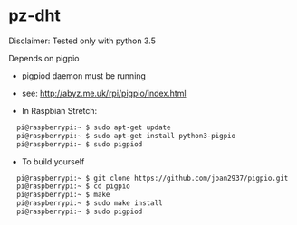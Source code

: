 # pz-dht

Disclaimer:
Tested only with python 3.5

Depends on pigpio
 - pigpiod daemon must be running
 - see: http://abyz.me.uk/rpi/pigpio/index.html

 - In Raspbian Stretch:
 ```bash
   pi@raspberrypi:~ $ sudo apt-get update
   pi@raspberrypi:~ $ sudo apt-get install python3-pigpio
   pi@raspberrypi:~ $ sudo pigpiod
 ````

 - To build yourself
 ```bash
   pi@raspberrypi:~ $ git clone https://github.com/joan2937/pigpio.git
   pi@raspberrypi:~ $ cd pigpio
   pi@raspberrypi:~ $ make
   pi@raspberrypi:~ $ sudo make install
   pi@raspberrypi:~ $ sudo pigpiod
 ```

